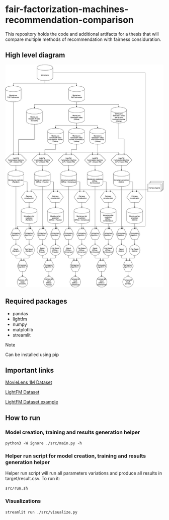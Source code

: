 # fair-factorization-machines-recommendation-comparison

This repository holds the code and additional artifacts for a thesis that will compare multiple methods of recommendation with fairness considuration.

## High level diagram

![High level view](images/Architecture.jpg)

## Required packages

- pandas
- lightfm
- numpy
- matplotlib
- streamlit

> [!NOTE]  
> Can be installed using pip

## Important links

[MovieLens 1M Dataset](https://grouplens.org/datasets/movielens/1m/)

[LightFM Dataset](https://making.lyst.com/lightfm/docs/lightfm.data.html)

[LightFM Dataset example](https://making.lyst.com/lightfm/docs/examples/dataset.html)

## How to run

### Model creation, training and results generation helper

```
python3 -W ignore ./src/main.py -h
```

### Helper run script for model creation, training and results generation helper

Helper run script will run all parameters variations and produce all results in target/result.csv.
To run it:

```
src/run.sh
```

### Visualizations

```
streamlit run ./src/visualize.py
```
